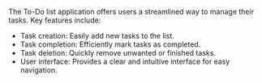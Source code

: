The To-Do list application offers users a streamlined way to manage their tasks. Key features include:

- Task creation: Easily add new tasks to the list.
- Task completion: Efficiently mark tasks as completed.
- Task deletion: Quickly remove unwanted or finished tasks.
- User interface: Provides a clear and intuitive interface for easy navigation.
